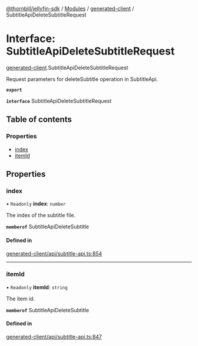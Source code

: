 [@thornbill/jellyfin-sdk](../README.md) / [Modules](../modules.md) / [generated-client](../modules/generated_client.md) / SubtitleApiDeleteSubtitleRequest

# Interface: SubtitleApiDeleteSubtitleRequest

[generated-client](../modules/generated_client.md).SubtitleApiDeleteSubtitleRequest

Request parameters for deleteSubtitle operation in SubtitleApi.

**`export`**

**`interface`** SubtitleApiDeleteSubtitleRequest

## Table of contents

### Properties

- [index](generated_client.SubtitleApiDeleteSubtitleRequest.md#index)
- [itemId](generated_client.SubtitleApiDeleteSubtitleRequest.md#itemid)

## Properties

### index

• `Readonly` **index**: `number`

The index of the subtitle file.

**`memberof`** SubtitleApiDeleteSubtitle

#### Defined in

[generated-client/api/subtitle-api.ts:854](https://github.com/thornbill/jellyfin-sdk-typescript/blob/1142a3e/src/generated-client/api/subtitle-api.ts#L854)

___

### itemId

• `Readonly` **itemId**: `string`

The item id.

**`memberof`** SubtitleApiDeleteSubtitle

#### Defined in

[generated-client/api/subtitle-api.ts:847](https://github.com/thornbill/jellyfin-sdk-typescript/blob/1142a3e/src/generated-client/api/subtitle-api.ts#L847)
